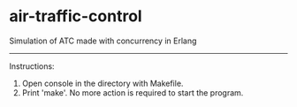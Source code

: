 # air-traffic-control
Simulation of ATC made with concurrency in Erlang

---

Instructions:
1. Open console in the directory with Makefile.
2. Print 'make'. No more action is required to start the program.

